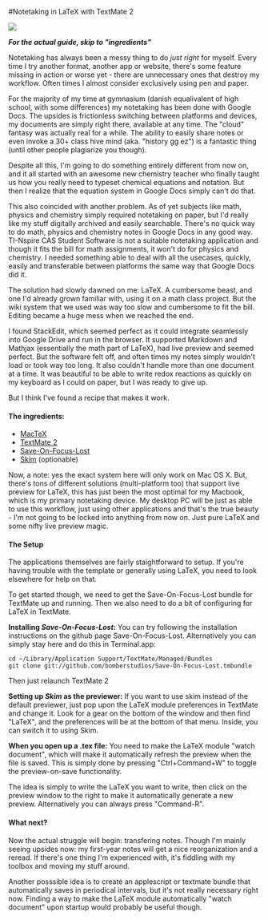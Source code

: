 #Notetaking in LaTeX with TextMate 2

![](http://i.imgur.com/JXth0qQ.png?1)

**_For the actual guide, skip to "ingredients"_**

Notetaking has always been a messy thing to do *just right* for myself. Every time I try another format, another app or website, there's some feature missing in action or worse yet - there are unnecessary ones that destroy my workflow. Often times I almost consider exclusively using pen and paper.

For the majority of my time at gymnasium (danish equalivalent of high school, with some differences) my notetaking has been done with Google Docs. The upsides is frictionless switching between platforms and devices, my documents are simply right there, available at any time. The "cloud" fantasy was actually real for a while. The ability to easily share notes or even invoke a 30+ class hive mind (aka. "history gg ez") is a fantastic thing (until other people plagiarize you though).

Despite all this, I'm going to do something entirely different from now on, and it all started with an awesome new chemistry teacher who finally taught us how you really need to typeset chemical equations and notation. But then I realize that the  equation system in Google Docs simply can't do that.

This also coincided with another problem. As of yet subjects like math, physics and chemistry simply required notetaking on paper, but I'd really like my stuff digitally archived and easily searchable. There's no quick way to do math, physics and chemistry notes in Google Docs in any good way. TI-Nspire CAS Student Software is not a suitable notetaking application and though it fits the bill for math assignments, it won't do for physics and chemistry. I needed something able to deal with all the usecases, quickly, easily and transferable between platforms the same way that Google Docs did it.

The solution had slowly dawned on me: LaTeX. A cumbersome beast, and one I'd already grown familiar with, using it on a math class project. But the wiki system that we used was way too slow and cumbersome to fit the bill. Editing became a huge mess when we reached the end.

I found StackEdit, which seemed perfect as it could integrate seamlessly into Google Drive and run in the browser. It supported Markdown and Mathjax (essentially the math part of LaTeX), had live preview and seemed perfect. But the software felt off, and often times my notes simply wouldn't load or took way too long. It also couldn't handle more than one document at a time. It was beautiful to be able to write redox reactions as quickly on my keyboard as I could on paper, but I was ready to give up.

But I think I've found a recipe that makes it work.

#### The ingredients:

* [MacTeX](http://tug.org/mactex/)
* [TextMate 2](https://github.com/textmate/textmate)
* [Save-On-Focus-Lost](https://github.com/bomberstudios/Save-On-Focus-Lost.tmbundle)
* [Skim](http://skim-app.sourceforge.net) (optionable)

Now, a note: yes the exact system here will only work on Mac OS X. But, there's tons of different solutions (multi-platform too) that support live preview for LaTeX, this has just been the most optimal for my Macbook, which is my primary notetaking device. My desktop PC will be just as able to use this workflow, just using other applications and that's the true beauty - I'm not going to be locked into anything from now on. Just pure LaTeX and some nifty live preview magic.

#### The Setup
The applications themselves are fairly staightforward to setup. If you're having trouble with the template or generally using LaTeX, you need to look elsewhere for help on that.

To get started though, we need to get the Save-On-Focus-Lost bundle for TextMate up and running. Then we also need to do a bit of configuring for LaTeX in TextMate.

**Installing _Save-On-Focus-Lost_:** You can try following the installation instructions on the github page Save-On-Focus-Lost. Alternatively you can simply stay here and do this in Terminal.app:

```
cd ~/Library/Application Support/TextMate/Managed/Bundles
git clone git://github.com/bomberstudios/Save-On-Focus-Lost.tmbundle

```
Then just relaunch TextMate 2

**Setting up _Skim_ as the previewer:** If you want to use skim instead of the default previewer, just pop upon the LaTeX module preferences in TextMate and change it. Look for a gear on the bottom of the window and then find "LaTeX", and the preferences will be at the bottom of that menu. Inside, you can switch it to using Skim.

**When you open up a .tex file:** You need to make the LaTeX module "watch document", which will make it automatically refresh the preview when the file is saved. This is simply done by pressing "Ctrl+Command+W" to toggle the preview-on-save functionality.

The idea is simply to write the LaTeX you want to write, then click on the preview window to the right to make it automatically generate a new preview. Alternatively you can always press "Command-R".

#### What next?
Now the actual struggle will begin: transfering notes. Though I'm mainly seeing upsides now: my first-year notes will get a nice reorganization and a reread. If there's one thing I'm experienced with, it's fiddling with my toolbox and moving my stuff around.

Another posssible idea is to create an applescript or textmate bundle that automatically saves in periodical intervals, but it's not really necessary right now. Finding a way to make the LaTeX module automatically "watch document" upon startup would probably be useful though.